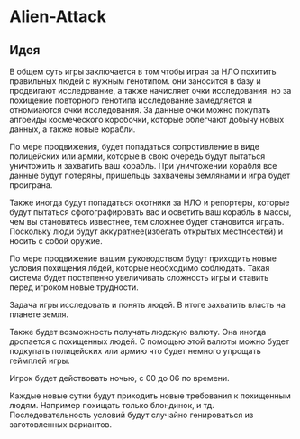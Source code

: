 # Alien-Attack

## Идея
В общем суть игры заключается в том чтобы играя за НЛО похитить правильных людей с нужным генотипом. они заносится в базу и продвигают исследование, а также начисляет очки исследования. но за похищение повторного генотипа исследование замедляется и отномиаются очки исследования. За данные очки можно покупать апгоейды космеческого коробочки, которые облегчают добычу новых данных, а также новые корабли.

По мере продвижения, будет попадаться сопротивление в виде полицейских или армии, которые в свою очередь будут пытаться уничтожить и захватить ваш корабль. При уничтожении корабля все данные будут потеряны, пришельцы захвачены землянами и игра будет проиграна.

Также иногда будут попадаться охотники за НЛО и репортеры, которые будут пытаться сфотографировать вас и осветить ваш корабль в массы, чем вы становитесь известнее, тем сложнее будет становится играть. Поскольку люди будут аккуратнее(избегать открытых местноестей) и носить с собой оружие.

По мере продвижение вашим руководством будут приходить новые условия похищения лбдей, которые необходимо соблюдать. Такая система будет постепенно увеличивать сложность игры и ставить перед игроком новые трудности.

Задача игры исследовать и понять людей. В итоге захватить власть на планете земля.

Также будет возможность получать людскую валюту. Она иногда дропается с похищенных людей. С помощью этой валюты можно будет подкупать полицейских или армию что будет немного упрощать геймплей игры.

Игрок будет действовать ночью, с 00 до 06 по времени.

Каждые новые сутки будут приходить новые требования к похищенным людям. Например похищать только блондинок, и тд. Последовательность условий будут случайно генироваться из заготовленных вариантов.
